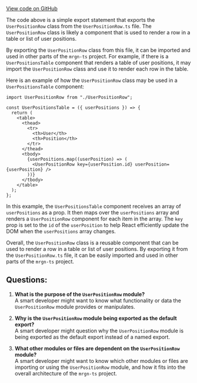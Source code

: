 [View code on GitHub](https://github.com/mrgnlabs/mrgn-ts/apps/marginfi-v2-ui/src/components/UserPositions/UserPositionRow/index.tsx)

The code above is a simple export statement that exports the `UserPositionRow` class from the `UserPositionRow.ts` file. The `UserPositionRow` class is likely a component that is used to render a row in a table or list of user positions. 

By exporting the `UserPositionRow` class from this file, it can be imported and used in other parts of the `mrgn-ts` project. For example, if there is a `UserPositionsTable` component that renders a table of user positions, it may import the `UserPositionRow` class and use it to render each row in the table. 

Here is an example of how the `UserPositionRow` class may be used in a `UserPositionsTable` component:

```
import UserPositionRow from "./UserPositionRow";

const UserPositionsTable = ({ userPositions }) => {
  return (
    <table>
      <thead>
        <tr>
          <th>User</th>
          <th>Position</th>
        </tr>
      </thead>
      <tbody>
        {userPositions.map((userPosition) => (
          <UserPositionRow key={userPosition.id} userPosition={userPosition} />
        ))}
      </tbody>
    </table>
  );
};
```

In this example, the `UserPositionsTable` component receives an array of `userPositions` as a prop. It then maps over the `userPositions` array and renders a `UserPositionRow` component for each item in the array. The `key` prop is set to the `id` of the `userPosition` to help React efficiently update the DOM when the `userPositions` array changes. 

Overall, the `UserPositionRow` class is a reusable component that can be used to render a row in a table or list of user positions. By exporting it from the `UserPositionRow.ts` file, it can be easily imported and used in other parts of the `mrgn-ts` project.
## Questions: 
 1. **What is the purpose of the `UserPositionRow` module?**\
A smart developer might want to know what functionality or data the `UserPositionRow` module provides or manipulates.

2. **Why is the `UserPositionRow` module being exported as the default export?**\
A smart developer might question why the `UserPositionRow` module is being exported as the default export instead of a named export.

3. **What other modules or files are dependent on the `UserPositionRow` module?**\
A smart developer might want to know which other modules or files are importing or using the `UserPositionRow` module, and how it fits into the overall architecture of the `mrgn-ts` project.